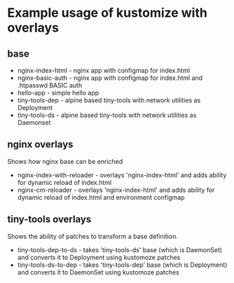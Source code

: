 # Example usage of kustomize with overlays

## base

* nginx-index-html - nginx app with configmap for index.html
* nginx-basic-auth - nginx app with configmap for index.html and .htpasswd BASIC auth
* hello-app - simple hello app 
* tiny-tools-dep - alpine based tiny-tools with network utilities as Deployment
* tiny-tools-ds - alpine based tiny-tools with network utilities as Daemonset

## nginx overlays

Shows how nginx base can be enriched

* nginx-index-with-reloader - overlays 'nginx-index-html' and adds ability for dynamic reload  of index.html
* nginx-cm-reloader - overlays 'nginx-index-html' and adds ability for dynamic reload of index.html and environment configmap 

## tiny-tools overlays

Shows the ability of patches to transform a base definition.

* tiny-tools-dep-to-ds - takes 'tiny-tools-ds' base (which is DaemonSet) and converts it to Deployment using kustomoze patches
* tiny-tools-ds-to-dep - takes 'tiny-tools-dep' base (which is Deployment) and converts it to DaemonSet using kustomoze patches

